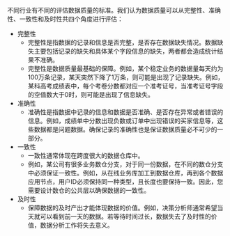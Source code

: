 不同行业有不同的评估数据质量的标准。我们认为数据质量可以从完整性、准确性、一致性和及时性共四个角度进行评估：
- 完整性
  - 完整性是指数据的记录和信息是否完整，是否存在数据缺失情况。数据缺失主要包括记录的缺失和具体某个字段信息的缺失，两者都会造成统计结果不准确。
  - 完整性是数据质量最基础的保障。例如，某个稳定业务的数据量每天约为100万条记录，某天突然下降了1万条，则可能是出现了记录缺失。例如，某科高考成绩表中，每个考卷分数都对应一个准考证号，当准考证号字段的空值数大于0时，则可能是出现了信息缺失。
- 准确性
  - 准确性是指数据中记录的信息和数据是否准确、是否存在异常或者错误的信息。例如，成绩单中分数出现负数或订单中出现错误的买家信息等，这些数据都是问题数据。确保记录的准确性也是保证数据质量必不可少的一部分。
- 一致性
  - 一致性通常体现在跨度很大的数据仓库中。
  - 例如，某公司有很多业务数仓分支，对于同一份数据，在不同的数仓分支中必须保证一致性。例如，从在线业务库加工到数据仓库，再到各个数据应用节点，用户ID必须保持同一种类型，且长度也要保持一致。因此，您需要设计数仓的公共层以确保数据的一致性。
- 及时性
  - 保障数据的及时产出才能体现数据的价值。例如，决策分析师通常希望当天就可以看到前一天的数据。若等待时间过长，数据失去了及时性的价值，数据分析工作将失去意义。
